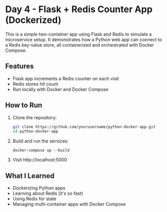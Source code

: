# Day 4 - Flask + Redis Counter App (Dockerized)

This is a simple two-container app using Flask and Redis to simulate a microservice setup. It demonstrates how a Python web app can connect to a Redis key-value store, all containerized and orchestrated with Docker Compose.

## Features

- Flask app increments a Redis counter on each visit
- Redis stores hit count
- Run locally with Docker and Docker Compose

## How to Run

1. Clone the repository:
   ```bash
   git clone https://github.com/yourusername/python-docker-app.git
   cd python-docker-app
   ```
2. Build and run the services:

   ```
   docker-compose up --build
   ```

3. Visit http://localhost:5000

## What I Learned

- Dockerizing Python apps
- Learning about Redis (it's so fast)
- Using Redis for state
- Managing multi-container apps with Docker Compose
